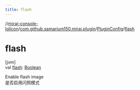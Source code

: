 ```yaml
---
title: flash
---
```

//[mirai-console-lolicon](../../../index.html)/[com.github.samarium150.mirai.plugin](../index.html)/[PluginConfig](index.html)/[flash](flash.html)



# flash



[jvm]\
val [flash](flash.html): [Boolean](https://kotlinlang.org/api/latest/jvm/stdlib/kotlin/-boolean/index.html)



Enable flash image <br> 是否启用闪照模式




